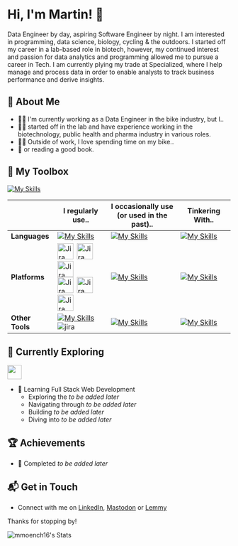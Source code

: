 # Hi, I'm Martin! 👋

Data Engineer by day, aspiring Software Engineer by night. I am interested in programming, data science, biology, cycling & the outdoors. I started off my career in a lab-based role in biotech, however, my continued interest and passion for data analytics and programming allowed me to pursue a career in Tech. I am currently plying my trade at Specialized, where I help manage and process data in order to enable analysts to track business performance and derive insights.  

## 🧍 About Me

- 👨‍💻 I'm currently working as a Data Engineer in the bike industry, but I..
- 👨‍🔬 started off in the lab and have experience working in the biotechnology, public health and pharma industry in various roles. 
- 🚴‍♂️ Outside of work, I love spending time on my bike..
- 📖 or reading a good book.

## 🧰 My Toolbox
[![My Skills](https://skillicons.dev/icons?i=r,python,mysql,java,php,html,css,js,md)](https://github.com/mmoench16)

|  | I regularly use.. | I occasionally use<br>(or used in the past).. | Tinkering With.. |
| ------ | ------ | ------ | ------ |
| **Languages** | [![My Skills](https://skillicons.dev/icons?i=r,python,mysql&perline=3)](https://github.com/mmoench16)    | [![My Skills](https://skillicons.dev/icons?i=html,css,js,php,java&perline=3)](https://github.com/mmoench16) | [![My Skills](https://skillicons.dev/icons?i=processing&perline=3)](https://github.com/mmoench16) |
| **Platforms** | <div class="svg-container"><img src="https://github.com/user-attachments/assets/2c4040e9-fac7-4e2b-ab69-76909411354a" alt="Jira" title="Jira" width="36" height="36" object-fit= "contain"/>&ensp;<img src="https://github.com/user-attachments/assets/2c4040e9-fac7-4e2b-ab69-76909411354a" alt="Jira" title="Jira" width="36" height="36" object-fit="contain"/> <img src="https://github.com/user-attachments/assets/2c4040e9-fac7-4e2b-ab69-76909411354a" alt="Jira" title="Jira" width="36" height="36" object-fit="contain"/></div><div class="svg-container"><img src="https://github.com/user-attachments/assets/2c4040e9-fac7-4e2b-ab69-76909411354a" alt="Jira" title="Jira" width="36" height="36" object-fit= "contain"/>&ensp;<img src="https://github.com/user-attachments/assets/2c4040e9-fac7-4e2b-ab69-76909411354a" alt="Jira" title="Jira" width="36" height="36" object-fit="contain"/> <img src="https://github.com/user-attachments/assets/2c4040e9-fac7-4e2b-ab69-76909411354a" alt="Jira" title="Jira" width="36" height="36" object-fit="contain"/></div> | [![My Skills](https://skillicons.dev/icons?i=aws&perline=3)](https://github.com/mmoench16) | [![My Skills](https://skillicons.dev/icons?i=azure&perline=3)](https://github.com/mmoench16) |
| **Other Tools** | [![My Skills](https://skillicons.dev/icons?i=vscode,jira&perline=3)](https://github.com/mmoench16) ![jira](https://github.com/user-attachments/assets/2c4040e9-fac7-4e2b-ab69-76909411354a) | [![My Skills](https://skillicons.dev/icons?i=r,python,mysql&perline=3)](https://github.com/mmoench16) | [![My Skills](https://skillicons.dev/icons?i=r,python,mysql&perline=3)](https://github.com/mmoench16) |

## 🌱 Currently Exploring

<img height="32" width="32" src="https://cdn.simpleicons.org/jira/hotpink" />

- 🚀 Learning Full Stack Web Development
  - Exploring the _to be added later_
  - Navigating through _to be added later_
  - Building _to be added later_
  - Diving into _to be added later_

 ## 🏆 Achievements

- 🌟 Completed _to be added later_



## 📬 Get in Touch

- Connect with me on [LinkedIn](https://www.linkedin.com/in/martin-moench-04472286/), [Mastodon](https://mastodon.social/@JohnnyZeeGerman) or [Lemmy](https://lemmy.world/u/JohnnyZeeGerman)

Thanks for stopping by!

![mmoench16's Stats](https://github-readme-stats.vercel.app/api?username=mmoench16&theme=vue-dark&show_icons=true&hide_border=true&count_private=true)

<!--
**mmoench16/mmoench16** is a ✨ _special_ ✨ repository because its `README.md` (this file) appears on your GitHub profile.

Here are some ideas to get you started:

- 🔭 I’m currently working on ...
- 🌱 I’m currently learning ...
- 👯 I’m looking to collaborate on ...
- 🤔 I’m looking for help with ...
- 💬 Ask me about ...
- 📫 How to reach me: ...
- 😄 Pronouns: ...
- ⚡ Fun fact: ...

-->
